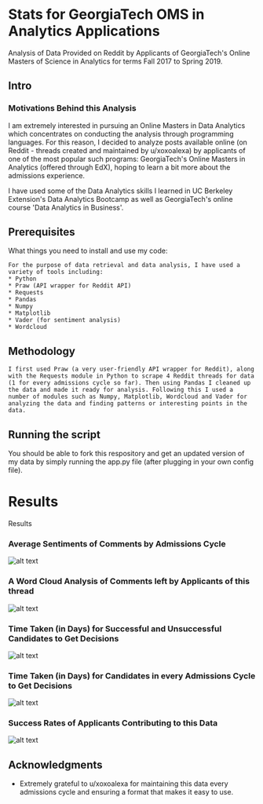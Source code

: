 # Stats for GeorgiaTech OMS in Analytics Applications

Analysis of Data Provided on Reddit by Applicants of GeorgiaTech's Online Masters of Science in Analytics for terms Fall 2017 to Spring 2019.

## Intro

### Motivations Behind this Analysis

I am extremely interested in pursuing an Online Masters in Data Analytics which concentrates on conducting the analysis through programming languages. For this reason, I decided to analyze posts available online (on Reddit - threads created and maintained by u/xoxoalexa) by applicants of one of the most popular such programs: GeorgiaTech's Online Masters in Analytics (offered through EdX), hoping to learn a bit more about the admissions experience.

I have used some of the Data Analytics skills I learned in UC Berkeley Extension's Data Analytics Bootcamp as well as GeorgiaTech's online course 'Data Analytics in Business'.


## Prerequisites

What things you need to install and use my code:
```
For the purpose of data retrieval and data analysis, I have used a variety of tools including:
* Python
* Praw (API wrapper for Reddit API)
* Requests
* Pandas  
* Numpy
* Matplotlib
* Vader (for sentiment analysis)
* Wordcloud
```
## Methodology

```
I first used Praw (a very user-friendly API wrapper for Reddit), along with the Requests module in Python to scrape 4 Reddit threads for data (1 for every admissions cycle so far). Then using Pandas I cleaned up the data and made it ready for analysis. Following this I used a number of modules such as Numpy, Matplotlib, Wordcloud and Vader for analyzing the data and finding patterns or interesting points in the data.

```

## Running the script

You should be able to fork this respository and get an updated version of my data by simply running the app.py file (after plugging in your own config file).



# Results

Results

### Average Sentiments of Comments by Admissions Cycle

![alt text](https://github.com/Mehreenhai/OMSAnalytics_admissions/blob/master/graphs/Comment_sentiments_by_term.png)

### A Word Cloud Analysis of Comments left by Applicants of this thread

![alt text](https://github.com/Mehreenhai/OMSAnalytics_admissions/blob/master/graphs/comments_wordcloud.png)


### Time Taken (in Days) for Successful and Unsuccessful Candidates to Get Decisions

![alt text](https://github.com/Mehreenhai/OMSAnalytics_admissions/blob/master/graphs/Response_time_by_decision.png)

### Time Taken (in Days) for Candidates in every Admissions Cycle to Get Decisions

![alt text](https://github.com/Mehreenhai/OMSAnalytics_admissions/blob/master/graphs/Response_time_by_term.png)

### Success Rates of Applicants Contributing to this Data

![alt text](https://github.com/Mehreenhai/OMSAnalytics_admissions/blob/master/graphs/Status_metrics_chart.png)




## Acknowledgments

* Extremely grateful to u/xoxoalexa for maintaining this data every admissions cycle and ensuring a format that makes it easy to use.

